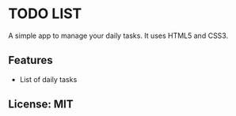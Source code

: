 # TODO LIST
A simple app to manage your daily tasks.
It uses HTML5 and CSS3.

## Features
* List of daily tasks

## License: MIT
